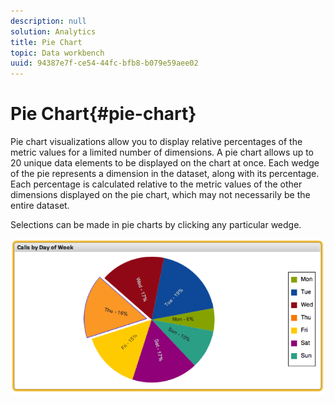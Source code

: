 ```yaml
---
description: null
solution: Analytics
title: Pie Chart
topic: Data workbench
uuid: 94387e7f-ce54-44fc-bfb8-b079e59aee02
---
```


# Pie Chart{#pie-chart}

Pie chart visualizations allow you to display relative percentages of the metric values for a limited number of dimensions. A pie chart allows up to 20 unique data elements to be displayed on the chart at once. Each wedge of the pie represents a dimension in the dataset, along with its percentage. Each percentage is calculated relative to the metric values of the other dimensions displayed on the pie chart, which may not necessarily be the entire dataset.

Selections can be made in pie charts by clicking any particular wedge.

![](assets/pie_chart.png)

